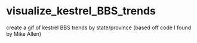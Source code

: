 # visualize_kestrel_BBS_trends
create a gif of kestrel BBS trends by state/province (based off code I found by Mike Allen)
